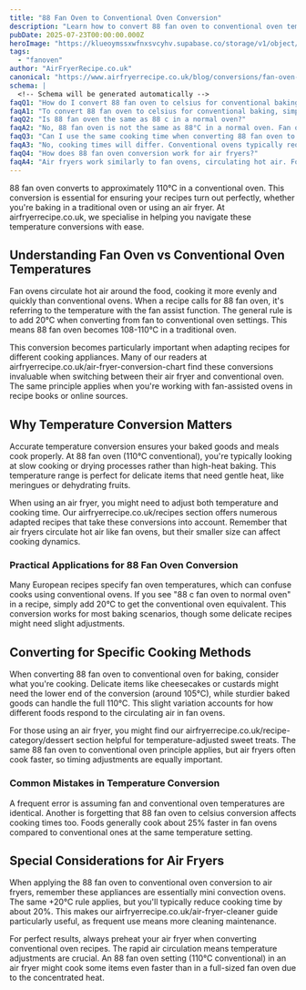 ```yaml
---
title: "88 Fan Oven to Conventional Oven Conversion"
description: "Learn how to convert 88 fan oven to conventional oven temperatures easily and bake perfectly every time with our simple guide."
pubDate: 2025-07-23T00:00:00.000Z
heroImage: "https://klueoymssxwfnxsvcyhv.supabase.co/storage/v1/object/public/Shmucket/88-fan-oven-to-conventional-oven-conversion.png"
tags:
  - "fanoven"
author: "AirFryerRecipe.co.uk"
canonical: "https://www.airfryerrecipe.co.uk/blog/conversions/fan-oven-to-conventional-oven/88-fan-oven-to-conventional-oven-conversion"
schema: |
  <!-- Schema will be generated automatically -->
faqQ1: "How do I convert 88 fan oven to celsius for conventional baking?"
faqA1: "To convert 88 fan oven to celsius for conventional baking, simply add 20°C. This means 88°C in a fan oven equals approximately 108-110°C in a conventional oven. This conversion ensures your baked goods cook properly without burning or undercooking."
faqQ2: "Is 88 fan oven the same as 88 c in a normal oven?"
faqA2: "No, 88 fan oven is not the same as 88°C in a normal oven. Fan ovens cook more efficiently, so you need to increase the temperature by about 20°C when using a conventional oven. Therefore, 88 fan oven equals roughly 108-110°C in a normal oven."
faqQ3: "Can I use the same cooking time when converting 88 fan oven to conventional oven?"
faqA3: "No, cooking times will differ. Conventional ovens typically require about 25% longer cooking time than fan ovens at the same temperature setting. When converting 88 fan oven to conventional oven, monitor your food closely and adjust timing as needed."
faqQ4: "How does 88 fan oven conversion work for air fryers?"
faqA4: "Air fryers work similarly to fan ovens, circulating hot air. For 88 fan oven conversion, use the same temperature (88°C) in your air fryer, but reduce cooking time by about 20% compared to fan oven instructions. Always check food early to prevent overcooking."
---
```

<p>88 fan oven converts to approximately 110°C in a conventional oven. This conversion is essential for ensuring your recipes turn out perfectly, whether you're baking in a traditional oven or using an air fryer. At airfryerrecipe.co.uk, we specialise in helping you navigate these temperature conversions with ease.</p>

<h2>Understanding Fan Oven vs Conventional Oven Temperatures</h2>
<p>Fan ovens circulate hot air around the food, cooking it more evenly and quickly than conventional ovens. When a recipe calls for 88 fan oven, it's referring to the temperature with the fan assist function. The general rule is to add 20°C when converting from fan to conventional oven settings. This means 88 fan oven becomes 108-110°C in a traditional oven.</p>
<p>This conversion becomes particularly important when adapting recipes for different cooking appliances. Many of our readers at airfryerrecipe.co.uk/air-fryer-conversion-chart find these conversions invaluable when switching between their air fryer and conventional oven. The same principle applies when you're working with fan-assisted ovens in recipe books or online sources.</p>

<h2>Why Temperature Conversion Matters</h2>
<p>Accurate temperature conversion ensures your baked goods and meals cook properly. At 88 fan oven (110°C conventional), you're typically looking at slow cooking or drying processes rather than high-heat baking. This temperature range is perfect for delicate items that need gentle heat, like meringues or dehydrating fruits.</p>
<p>When using an air fryer, you might need to adjust both temperature and cooking time. Our airfryerrecipe.co.uk/recipes section offers numerous adapted recipes that take these conversions into account. Remember that air fryers circulate hot air like fan ovens, but their smaller size can affect cooking dynamics.</p>

<h3>Practical Applications for 88 Fan Oven Conversion</h3>
<p>Many European recipes specify fan oven temperatures, which can confuse cooks using conventional ovens. If you see "88 c fan oven to normal oven" in a recipe, simply add 20°C to get the conventional oven equivalent. This conversion works for most baking scenarios, though some delicate recipes might need slight adjustments.</p>

<h2>Converting for Specific Cooking Methods</h2>
<p>When converting 88 fan oven to conventional oven for baking, consider what you're cooking. Delicate items like cheesecakes or custards might need the lower end of the conversion (around 105°C), while sturdier baked goods can handle the full 110°C. This slight variation accounts for how different foods respond to the circulating air in fan ovens.</p>
<p>For those using an air fryer, you might find our airfryerrecipe.co.uk/recipe-category/dessert section helpful for temperature-adjusted sweet treats. The same 88 fan oven to conventional oven principle applies, but air fryers often cook faster, so timing adjustments are equally important.</p>

<h3>Common Mistakes in Temperature Conversion</h3>
<p>A frequent error is assuming fan and conventional oven temperatures are identical. Another is forgetting that 88 fan oven to celsius conversion affects cooking times too. Foods generally cook about 25% faster in fan ovens compared to conventional ones at the same temperature setting.</p>

<h2>Special Considerations for Air Fryers</h2>
<p>When applying the 88 fan oven to conventional oven conversion to air fryers, remember these appliances are essentially mini convection ovens. The same +20°C rule applies, but you'll typically reduce cooking time by about 20%. This makes our airfryerrecipe.co.uk/air-fryer-cleaner guide particularly useful, as frequent use means more cleaning maintenance.</p>
<p>For perfect results, always preheat your air fryer when converting conventional oven recipes. The rapid air circulation means temperature adjustments are crucial. An 88 fan oven setting (110°C conventional) in an air fryer might cook some items even faster than in a full-sized fan oven due to the concentrated heat.</p>
